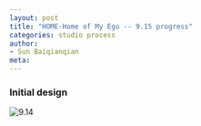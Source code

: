 ```yaml
---
layout: post
title: "HOME-Home of My Ego -- 9.15 progress"
categories: studio process
author:
- Sun Baiqianqian
meta:
---
```




### Initial design



![9.14](https://github.com/SunBaiqianqian/SunBaiqianqian-Portfolio/blob/master/assets/9.14%E6%96%B0plan%20section.jpg?raw=true)
